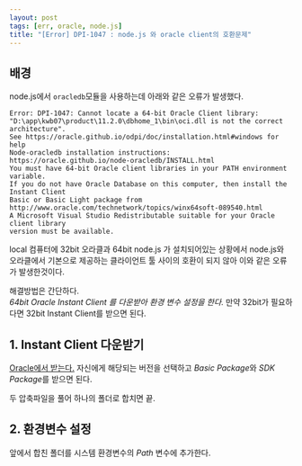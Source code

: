 ```yaml
---
layout: post
tags: [err, oracle, node.js]
title: "[Error] DPI-1047 : node.js 와 oracle client의 호환문제"
---
```

## 배경
node.js에서 `oracledb`모듈을 사용하는데 아래와 같은 오류가 발생했다.  
```
Error: DPI-1047: Cannot locate a 64-bit Oracle Client library:
"D:\app\kwb07\product\11.2.0\dbhome_1\bin\oci.dll is not the correct architecture". 
See https://oracle.github.io/odpi/doc/installation.html#windows for help
Node-oracledb installation instructions: https://oracle.github.io/node-oracledb/INSTALL.html
You must have 64-bit Oracle client libraries in your PATH environment variable.
If you do not have Oracle Database on this computer, then install the Instant Client 
Basic or Basic Light package from
http://www.oracle.com/technetwork/topics/winx64soft-089540.html
A Microsoft Visual Studio Redistributable suitable for your Oracle client library 
version must be available.
```  
local 컴퓨터에 32bit 오라클과 64bit node.js 가 설치되어있는 상황에서 
node.js와 오라클에서 기본으로 제공하는 클라이언트 툴 사이의 호환이 되지 않아 
이와 같은 오류가 발생한것이다.  
  
해결방법은 간단하다.  
*64bit Oracle Instant Client 를 다운받아 환경 변수 설정을 한다.* 
만약 32bit가 필요하다면 32bit Instant Client를 받으면 된다.  
  
## 1. Instant Client 다운받기  
[Oracle에서 받는다.](https://www.oracle.com/kr/database/technologies/instant-client/downloads.html) 
자신에게 해당되는 버전을 선택하고 *Basic Package*와 *SDK Package*를 받으면 된다.  
  
두 압축파일을 풀어 하나의 폴더로 합치면 끝.  
  
## 2. 환경변수 설정  
앞에서 합친 폴더를 시스템 환경변수의 *Path* 변수에 추가한다.  